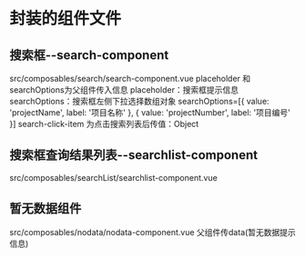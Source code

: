 # 封装的组件文件
## 搜索框--search-component 
src/composables/search/search-component.vue
placeholder 和searchOptions为父组件传入信息
placeholder：搜索框提示信息
searchOptions：搜索框左侧下拉选择数组对象
    searchOptions=[{
        value: 'projectName',
        label: '项目名称'
        }, {
        value: 'projectNumber',
        label: '项目编号'
        }]
search-click-item 为点击搜索列表后传值：Object
##  搜索框查询结果列表--searchlist-component
src/composables/searchList/searchlist-component.vue
## 暂无数据组件
src/composables/nodata/nodata-component.vue
父组件传data(暂无数据提示信息)
